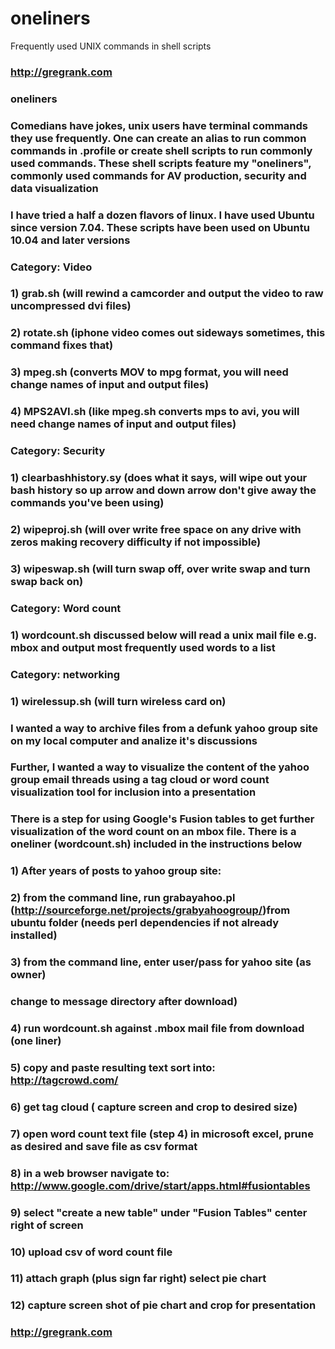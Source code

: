 # oneliners
Frequently used UNIX commands in shell scripts

### http://gregrank.com

### oneliners
### Comedians have jokes, unix users have terminal commands they use frequently. One can create an alias to run common commands in .profile or create shell scripts to run commonly used commands. These shell scripts feature my "oneliners", commonly used commands for AV production, security and data visualization

### I have tried a half a dozen flavors of linux. I have used Ubuntu since version 7.04. These scripts have been used on Ubuntu 10.04 and later versions

### Category: Video
### 1) grab.sh (will rewind a camcorder and output the video to raw uncompressed dvi files)
### 2) rotate.sh (iphone video comes out sideways sometimes, this command fixes that)
### 3) mpeg.sh (converts MOV to mpg format, you will need change names of input and output files)
### 4) MPS2AVI.sh (like mpeg.sh converts mps to avi, you will need change names of input and output files)

### Category: Security
### 1) clearbashhistory.sy (does what it says, will wipe out your bash history so up arrow and down arrow don't give away the commands you've been using)
### 2) wipeproj.sh (will over write free space on any drive with zeros making recovery difficulty if not impossible)
### 3) wipeswap.sh (will turn swap off, over write swap and turn swap back on)

### Category: Word count
### 1) wordcount.sh discussed below will read a unix mail file e.g. mbox and output most frequently used words to a list

### Category: networking
### 1) wirelessup.sh (will turn wireless card on)


### I wanted a way to archive files from a defunk yahoo group site on my local computer and analize it's discussions
### Further, I wanted a way to visualize the content of the yahoo group email threads using a tag cloud or word count visualization tool for inclusion into a presentation
### There is a step for using Google's Fusion tables to get further visualization of the word count on an mbox file. There is a oneliner (wordcount.sh) included in the instructions below


### 1) After years of posts to yahoo group site:
### 2) from the command line, run grabayahoo.pl (http://sourceforge.net/projects/grabyahoogroup/)from ubuntu folder (needs perl dependencies if not already installed)
### 3) from the command line, enter user/pass for yahoo site (as owner)
### change to message directory after download) 
### 4) run wordcount.sh against .mbox mail file from download (one liner)
### 5) copy and paste resulting text sort into: http://tagcrowd.com/
### 6) get tag cloud ( capture screen and crop to desired size)
### 7) open word count text file (step 4) in microsoft excel, prune as desired and save file as csv format
### 8) in a web browser navigate to: http://www.google.com/drive/start/apps.html#fusiontables
### 9) select "create a new table" under "Fusion Tables" center right of screen
### 10) upload csv of word count file
### 11) attach graph (plus sign far right) select pie chart
### 12) capture screen shot of pie chart and crop for presentation

### http://gregrank.com
